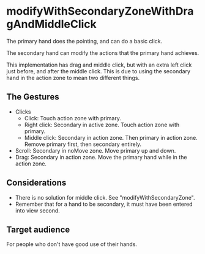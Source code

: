 # modifyWithSecondaryZoneWithDragAndMiddleClick

The primary hand does the pointing, and can do a basic click.

The secondary hand can modify the actions that the primary hand achieves.

This implementation has drag and middle click, but with an extra left click just before, and after the middle click. This is due to using the secondary hand in the action zone to mean two different things.

## The Gestures

* Clicks
    * Click: Touch action zone with primary.
    * Right click: Secondary in active zone. Touch action zone with primary.
    * Middle click: Secondary in action zone. Then primary in action zone. Remove primary first, then secondary entirely.
* Scroll: Secondary in noMove zone. Move primary up and down.
* Drag: Secondary in action zone. Move the primary hand while in the action zone.

## Considerations

* There is  no solution for middle click. See "modifyWithSecondaryZone".
* Remember that for a hand to be secondary, it must have been entered into view second.

## Target audience

For people who don't have good use of their hands.

